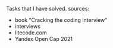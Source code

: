 Tasks that I have solved.
sources:
- book "Cracking the coding interview"
- interviews
- litecode.com
- Yandex Open Cap 2021
 